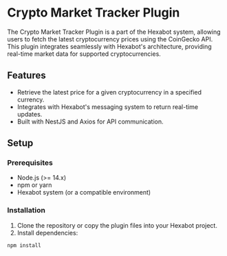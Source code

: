 # Crypto Market Tracker Plugin

The Crypto Market Tracker Plugin is a part of the Hexabot system, allowing users to fetch the latest cryptocurrency prices using the CoinGecko API. This plugin integrates seamlessly with Hexabot's architecture, providing real-time market data for supported cryptocurrencies.

## Features

- Retrieve the latest price for a given cryptocurrency in a specified currency.
- Integrates with Hexabot's messaging system to return real-time updates.
- Built with NestJS and Axios for API communication.

## Setup

### Prerequisites

- Node.js (>= 14.x)
- npm or yarn
- Hexabot system (or a compatible environment)

### Installation

1. Clone the repository or copy the plugin files into your Hexabot project.
2. Install dependencies:

```bash
npm install
